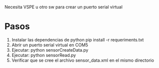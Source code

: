 Necesita VSPE u otro sw para crear un puerto serial virtual

# Pasos
1. Instalar las dependencias de python
 pip install -r requeriments.txt
2. Abrir un puerto serial virtual en COM5
3. Ejecutar: python sensorCreateData.py
4. Ejecutar: python sensorRead.py
5. Verificar que se cree el archivo sensor_data.xml en el mismo directorio